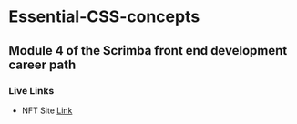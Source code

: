 # Essential-CSS-concepts

## Module 4 of the Scrimba front end development career path

### Live Links

<ul>
  <li>NFT Site <a  href="https://nft-site-by-s4ch1.netlify.app/">Link</a></li>
</ul>


